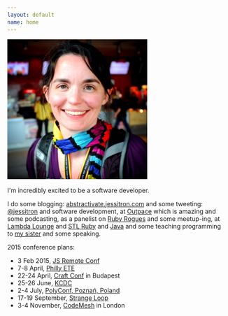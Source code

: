 ```yaml
---
layout: default
name: home
---
```

<img class="portrait" src="images/geecon.jpeg" />

I'm incredibly excited to be a software developer.

I do some blogging:
[abstractivate.jessitron.com](http://abstractivate.jessitron.com)
and some tweeting: [@jessitron](http://twitter.com/jessitron)
and software development, at [Outpace](http://Outpace.com/careers) which is
amazing
and some podcasting, as a panelist on [Ruby Rogues](http://rubyrogues.com)
and some meetup-ing, at [Lambda Lounge](http://lambdalounge.org) and
[STL Ruby](http://meetup.com/stlruby) and
[Java](http://www.meetup.com/GatewayJUG/)
and some teaching programming to [my
sister](https://www.youtube.com/channel/UCrlq1XOiSijrMGWbBlKo2Eg)
and some speaking.

2015 conference plans:

* 3 Feb 2015, [JS Remote Conf](http://jsremoteconf.com)
* 7-8 April, [Philly ETE](http://phillyemergingtech.com)
* 22-24 April, [Craft Conf](http://craft-conf.com/2015) in Budapest
* 25-26 June, [KCDC](http://kcdc.info)
* 2-4 July, [PolyConf, Poznań, Poland](http://polyconf.com)
* 17-19 September, [Strange Loop](http://thestrangeloop.com)
* 3-4 November, [CodeMesh](http://codemesh.io) in London
